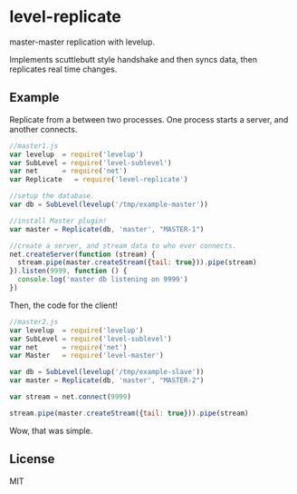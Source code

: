 # level-replicate

master-master replication with levelup.

Implements scuttlebutt style handshake and then syncs data, then replicates real time changes.

## Example

Replicate from a between two processes.
One process starts a server, and another connects.

``` js
//master1.js
var levelup  = require('levelup')
var SubLevel = require('level-sublevel')
var net      = require('net')
var Replicate   = require('level-replicate')

//setup the database.
var db = SubLevel(levelup('/tmp/example-master'))

//install Master plugin!
var master = Replicate(db, 'master', "MASTER-1")

//create a server, and stream data to who ever connects.
net.createServer(function (stream) {
  stream.pipe(master.createStream({tail: true})).pipe(stream)
}).listen(9999, function () {
  console.log('master db listening on 9999')
})
```

Then, the code for the client!

``` js
//master2.js
var levelup  = require('levelup')
var SubLevel = require('level-sublevel')
var net      = require('net')
var Master   = require('level-master')

var db = SubLevel(levelup('/tmp/example-slave'))
var master = Replicate(db, 'master', "MASTER-2")

var stream = net.connect(9999)

stream.pipe(master.createStream({tail: true})).pipe(stream)
```

Wow, that was simple.

<!--

## did someone say "webscale"?

### master in the middle

writes go to the master, and are then copied to many slaves.
requests are load balanced across the slaves...

### slave in the middle

A large amount of data is written to many masters.
Each master aggregates the data (probably with a module like
[map-reduce](https://github.com/dominictarr/map-reduce)),
and then the _aggregation_ is replicated into the central slave.

The central slave the applies the same aggregation _again_,
giving you global data.

(it's important here that the data from each node does not collide.
keys from each node need a different prefix or to be stored in a
separate [sublevel](https://github.com/dominictarr/level-sublevel))

-->

## License

MIT

